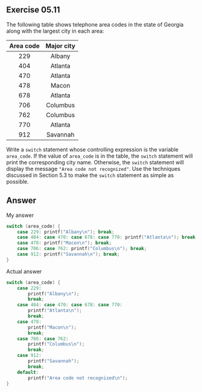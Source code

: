 ## Exercise 05.11
The following table shows telephone area codes in the state of Georgia along with the largest city in each area:

|Area code|Major city|
|:---------:|:-----------:|
|229|Albany|
|404|Atlanta|
|470|Atlanta|
|478|Macon|
|678|Atlanta|
|706|Columbus|
|762|Columbus|
|770|Atlanta|
|912|Savannah|

Write a ```switch``` statement whose controlling expression is the variable ```area_code```. If the value of ```area_code``` is in the table, the ```switch``` statement will print the corresponding city name. Otherwise, the ```switch``` statement will display the message ```"Area code not recognized"```. Use the techniques discussed in Section 5.3 to make the ```switch``` statement as simple as possible.

## Answer
My answer
```C
switch (area_code) {
	case 229: printf("Albany\n"); break;
	case 404: case 470: case 678: case 770: printf("Atlanta\n"); break;
	case 478: printf("Macon\n"); break;
	case 706: case 762: printf("Columbus\n"); break;
	case 912: printf("Savannah\n"); break;
}
```

Actual answer
```C
switch (area_code) {
    case 229: 
        printf("Albany\n"); 
        break;
    case 404: case 470: case 678: case 770:
        printf("Atlanta\n"); 
        break;
    case 478:
        printf("Macon\n");
        break;
    case 706: case 762:
        printf("Columbus\n");
        break;
    case 912:
        printf("Savannah");
        break;
    default:
        printf("Area code not recognized\n");
}
```
